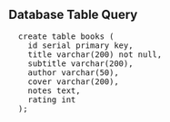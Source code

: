<h2>Database Table Query</h2>
<pre>
  create table books (
  	id serial primary key,
  	title varchar(200) not null,
  	subtitle varchar(200),
  	author varchar(50),
  	cover varchar(200),
  	notes text,
  	rating int
  );
</pre>
